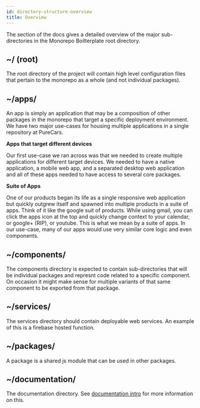 ```yaml
---
id: directory-structure-overview
title: Overview
---
```


The section of the docs gives a detailed overview of the major sub-directories in the Monorepo Boilterplate root directory. 

## ~/ (root)
The root directory of the project will contain high level configuration files that pertain to the monorepo as a whole (and not individual packages).

## ~/apps/

An app is simply an application that may be a composition of other packages in the monorepo that target a specific deployment environment. We have two major use-cases for housing multiple applications in a single repository at PureCars.

**Apps that target different devices**

Our first use-case we ran across was that we needed to create multiple applications for different target devices. We needed to have a native application, a mobile web app, and a separated desktop web application and all of these apps needed to have access to several core packages.

**Suite of Apps**

One of our products began its life as a single responsive web application but quickly outgrew itself and spawned into multiple products in a suite of apps. Think of it like the google suit of products. While using gmail, you can click the apps icon at the top and quickly change context to your calendar, or google+ (RIP), or youtube. This is what we mean by a suite of apps. In our use-case, many of our apps would use very similar core logic and even components.

## ~/components/

The components directory is expected to contain sub-directories that will be individual packages and represnt code related to a specific component. On occasion it might make sense for multiple variants of that same component to be exported from that package.

## ~/services/

The services directory should contain deployable web services. An example of this is a firebase hosted function. 

## ~/packages/

A package is a shared js module that can be used in other packages.

## ~/documentation/

The documentation directory. See [documentation intro](documentation-intro.md) for more information on this.
